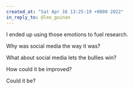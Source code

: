 ```yaml
---
created_at: "Sat Apr 16 13:25:19 +0000 2022"
in_reply_to: @leo_guinan
---
```


I ended up using those emotions to fuel research.

Why was social media the way it was?

What about social media lets the bullies win? 

How could it be improved?

Could it be?